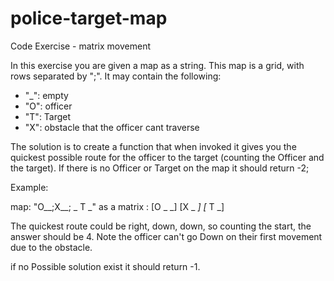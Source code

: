 # police-target-map
Code Exercise - matrix movement

In this exercise you are given a map as a string. This map is a grid, with rows separated by ";".
It may contain the following:
- "_": empty
- "O": officer
- "T": Target
- "X": obstacle that the officer cant traverse

The solution is to create a function that when invoked it gives you the quickest possible route for the
officer to the target (counting the Officer and the target). If there is no Officer or Target on the map
it should return -2;

Example:

map: "O__;X__; _ T _"
as a matrix : 
[O _ _]
[X _ _]
[_ T _]

The quickest route could be right, down, down, so counting the start, the answer should be 4. Note the officer can't 
go Down on their first movement due to the obstacle.

if no Possible solution exist it should return -1.
